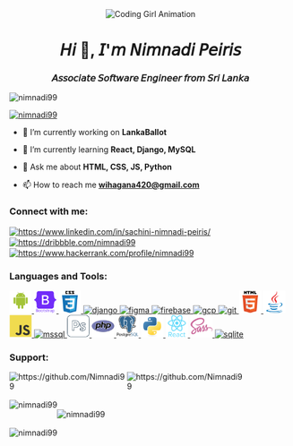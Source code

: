 <div align="center">
  <img src="https://camo.githubusercontent.com/2d7417359fc76b2e43f5e52831266b630d5c91cff55e249beb252875b092ba50/68747470733a2f2f7374656d65747465732e6f72672f7a696e652f77702d636f6e74656e742f75706c6f6164732f73697465732f332f323032312f30382f67697068792d31332d312e676966" alt="Coding Girl Animation" width="300" />
</div>
<h1 align="center">𝘏𝘪 👋, 𝘐'𝘮 𝘕𝘪𝘮𝘯𝘢𝘥𝘪 𝘗𝘦𝘪𝘳𝘪𝘴</h1>
<h3 align="center">𝘈𝘴𝘴𝘰𝘤𝘪𝘢𝘵𝘦 𝘚𝘰𝘧𝘵𝘸𝘢𝘳𝘦 𝘌𝘯𝘨𝘪𝘯𝘦𝘦𝘳 𝘧𝘳𝘰𝘮 𝘚𝘳𝘪 𝘓𝘢𝘯𝘬𝘢</h3>

<p align="left"> <img src="https://komarev.com/ghpvc/?username=nimnadi99&label=Profile%20views&color=0e75b6&style=flat" alt="nimnadi99" /> </p>

<p align="left"> <a href="https://github.com/ryo-ma/github-profile-trophy"><img src="https://github-profile-trophy.vercel.app/?username=nimnadi99" alt="nimnadi99" /></a> </p>

- 🔭 I’m currently working on **LankaBallot**

- 🌱 I’m currently learning **React, Django, MySQL**

- 💬 Ask me about **HTML, CSS, JS, Python**

- 📫 How to reach me **wihagana420@gmail.com**

<h3 align="left">Connect with me:</h3>
<p align="left">
<a href="https://linkedin.com/in/https://www.linkedin.com/in/sachini-nimnadi-peiris/" target="blank"><img align="center" src="https://raw.githubusercontent.com/rahuldkjain/github-profile-readme-generator/master/src/images/icons/Social/linked-in-alt.svg" alt="https://www.linkedin.com/in/sachini-nimnadi-peiris/" height="30" width="40" /></a>
<a href="https://dribbble.com/https://dribbble.com/nimnadi99" target="blank"><img align="center" src="https://raw.githubusercontent.com/rahuldkjain/github-profile-readme-generator/master/src/images/icons/Social/dribbble.svg" alt="https://dribbble.com/nimnadi99" height="30" width="40" /></a>
<a href="https://www.hackerearth.com/https://www.hackerrank.com/profile/nimnadi99" target="blank"><img align="center" src="https://raw.githubusercontent.com/rahuldkjain/github-profile-readme-generator/master/src/images/icons/Social/hackerearth.svg" alt="https://www.hackerrank.com/profile/nimnadi99" height="30" width="40" /></a>
</p>

<h3 align="left">Languages and Tools:</h3>
<p align="left"> <a href="https://developer.android.com" target="_blank" rel="noreferrer"> <img src="https://raw.githubusercontent.com/devicons/devicon/master/icons/android/android-original-wordmark.svg" alt="android" width="40" height="40"/> </a> <a href="https://getbootstrap.com" target="_blank" rel="noreferrer"> <img src="https://raw.githubusercontent.com/devicons/devicon/master/icons/bootstrap/bootstrap-plain-wordmark.svg" alt="bootstrap" width="40" height="40"/> </a> <a href="https://www.w3schools.com/css/" target="_blank" rel="noreferrer"> <img src="https://raw.githubusercontent.com/devicons/devicon/master/icons/css3/css3-original-wordmark.svg" alt="css3" width="40" height="40"/> </a> <a href="https://www.djangoproject.com/" target="_blank" rel="noreferrer"> <img src="https://cdn.worldvectorlogo.com/logos/django.svg" alt="django" width="40" height="40"/> </a> <a href="https://www.figma.com/" target="_blank" rel="noreferrer"> <img src="https://www.vectorlogo.zone/logos/figma/figma-icon.svg" alt="figma" width="40" height="40"/> </a> <a href="https://firebase.google.com/" target="_blank" rel="noreferrer"> <img src="https://www.vectorlogo.zone/logos/firebase/firebase-icon.svg" alt="firebase" width="40" height="40"/> </a> <a href="https://cloud.google.com" target="_blank" rel="noreferrer"> <img src="https://www.vectorlogo.zone/logos/google_cloud/google_cloud-icon.svg" alt="gcp" width="40" height="40"/> </a> <a href="https://git-scm.com/" target="_blank" rel="noreferrer"> <img src="https://www.vectorlogo.zone/logos/git-scm/git-scm-icon.svg" alt="git" width="40" height="40"/> </a> <a href="https://www.w3.org/html/" target="_blank" rel="noreferrer"> <img src="https://raw.githubusercontent.com/devicons/devicon/master/icons/html5/html5-original-wordmark.svg" alt="html5" width="40" height="40"/> </a> <a href="https://www.java.com" target="_blank" rel="noreferrer"> <img src="https://raw.githubusercontent.com/devicons/devicon/master/icons/java/java-original.svg" alt="java" width="40" height="40"/> </a> <a href="https://developer.mozilla.org/en-US/docs/Web/JavaScript" target="_blank" rel="noreferrer"> <img src="https://raw.githubusercontent.com/devicons/devicon/master/icons/javascript/javascript-original.svg" alt="javascript" width="40" height="40"/> </a> <a href="https://www.microsoft.com/en-us/sql-server" target="_blank" rel="noreferrer"> <img src="https://www.svgrepo.com/show/303229/microsoft-sql-server-logo.svg" alt="mssql" width="40" height="40"/> </a> <a href="https://www.photoshop.com/en" target="_blank" rel="noreferrer"> <img src="https://raw.githubusercontent.com/devicons/devicon/master/icons/photoshop/photoshop-line.svg" alt="photoshop" width="40" height="40"/> </a> <a href="https://www.php.net" target="_blank" rel="noreferrer"> <img src="https://raw.githubusercontent.com/devicons/devicon/master/icons/php/php-original.svg" alt="php" width="40" height="40"/> </a> <a href="https://www.postgresql.org" target="_blank" rel="noreferrer"> <img src="https://raw.githubusercontent.com/devicons/devicon/master/icons/postgresql/postgresql-original-wordmark.svg" alt="postgresql" width="40" height="40"/> </a> <a href="https://www.python.org" target="_blank" rel="noreferrer"> <img src="https://raw.githubusercontent.com/devicons/devicon/master/icons/python/python-original.svg" alt="python" width="40" height="40"/> </a> <a href="https://reactjs.org/" target="_blank" rel="noreferrer"> <img src="https://raw.githubusercontent.com/devicons/devicon/master/icons/react/react-original-wordmark.svg" alt="react" width="40" height="40"/> </a> <a href="https://sass-lang.com" target="_blank" rel="noreferrer"> <img src="https://raw.githubusercontent.com/devicons/devicon/master/icons/sass/sass-original.svg" alt="sass" width="40" height="40"/> </a> <a href="https://www.sqlite.org/" target="_blank" rel="noreferrer"> <img src="https://www.vectorlogo.zone/logos/sqlite/sqlite-icon.svg" alt="sqlite" width="40" height="40"/> </a> </p>

<h3 align="left">Support:</h3>
<p><a href="https://www.buymeacoffee.com/https://github.com/Nimnadi99"> <img align="left" src="https://cdn.buymeacoffee.com/buttons/v2/default-yellow.png" height="50" width="210" alt="https://github.com/Nimnadi99" /></a><a href="https://ko-fi.com/https://github.com/Nimnadi99"> <img align="left" src="https://cdn.ko-fi.com/cdn/kofi3.png?v=3" height="50" width="210" alt="https://github.com/Nimnadi99" /></a></p><br><br>

<p><img align="left" src="https://github-readme-stats.vercel.app/api/top-langs?username=nimnadi99&show_icons=true&locale=en&layout=compact" alt="nimnadi99" /></p>

<p>&nbsp;<img align="center" src="https://github-readme-stats.vercel.app/api?username=nimnadi99&show_icons=true&locale=en" alt="nimnadi99" /></p>

<p><img align="center" src="https://github-readme-streak-stats.herokuapp.com/?user=nimnadi99&" alt="nimnadi99" /></p>
